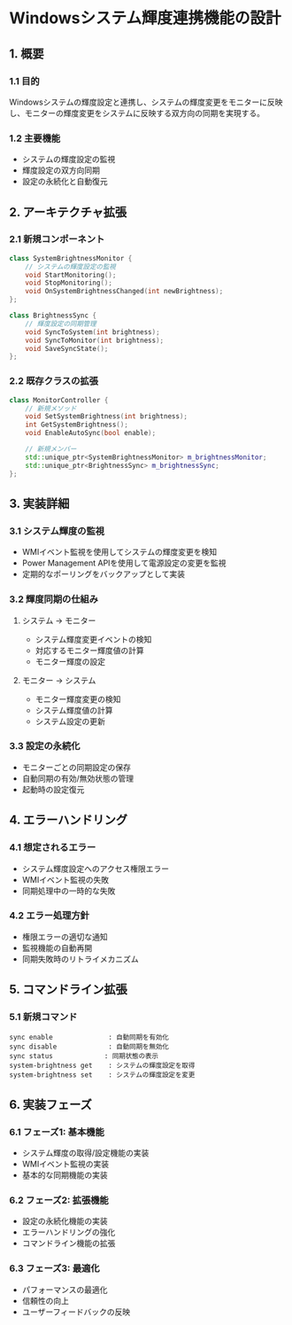 # Windowsシステム輝度連携機能の設計

## 1. 概要

### 1.1 目的
Windowsシステムの輝度設定と連携し、システムの輝度変更をモニターに反映し、モニターの輝度変更をシステムに反映する双方向の同期を実現する。

### 1.2 主要機能
- システムの輝度設定の監視
- 輝度設定の双方向同期
- 設定の永続化と自動復元

## 2. アーキテクチャ拡張

### 2.1 新規コンポーネント
```cpp
class SystemBrightnessMonitor {
    // システムの輝度設定の監視
    void StartMonitoring();
    void StopMonitoring();
    void OnSystemBrightnessChanged(int newBrightness);
};

class BrightnessSync {
    // 輝度設定の同期管理
    void SyncToSystem(int brightness);
    void SyncToMonitor(int brightness);
    void SaveSyncState();
};
```

### 2.2 既存クラスの拡張
```cpp
class MonitorController {
    // 新規メソッド
    void SetSystemBrightness(int brightness);
    int GetSystemBrightness();
    void EnableAutoSync(bool enable);

    // 新規メンバー
    std::unique_ptr<SystemBrightnessMonitor> m_brightnessMonitor;
    std::unique_ptr<BrightnessSync> m_brightnessSync;
};
```

## 3. 実装詳細

### 3.1 システム輝度の監視
- WMIイベント監視を使用してシステムの輝度変更を検知
- Power Management APIを使用して電源設定の変更を監視
- 定期的なポーリングをバックアップとして実装

### 3.2 輝度同期の仕組み
1. システム → モニター
   - システム輝度変更イベントの検知
   - 対応するモニター輝度値の計算
   - モニター輝度の設定

2. モニター → システム
   - モニター輝度変更の検知
   - システム輝度値の計算
   - システム設定の更新

### 3.3 設定の永続化
- モニターごとの同期設定の保存
- 自動同期の有効/無効状態の管理
- 起動時の設定復元

## 4. エラーハンドリング

### 4.1 想定されるエラー
- システム輝度設定へのアクセス権限エラー
- WMIイベント監視の失敗
- 同期処理中の一時的な失敗

### 4.2 エラー処理方針
- 権限エラーの適切な通知
- 監視機能の自動再開
- 同期失敗時のリトライメカニズム

## 5. コマンドライン拡張

### 5.1 新規コマンド
```
sync enable              : 自動同期を有効化
sync disable             : 自動同期を無効化
sync status             : 同期状態の表示
system-brightness get    : システムの輝度設定を取得
system-brightness set    : システムの輝度設定を変更
```

## 6. 実装フェーズ

### 6.1 フェーズ1: 基本機能
- システム輝度の取得/設定機能の実装
- WMIイベント監視の実装
- 基本的な同期機能の実装

### 6.2 フェーズ2: 拡張機能
- 設定の永続化機能の実装
- エラーハンドリングの強化
- コマンドライン機能の拡張

### 6.3 フェーズ3: 最適化
- パフォーマンスの最適化
- 信頼性の向上
- ユーザーフィードバックの反映
